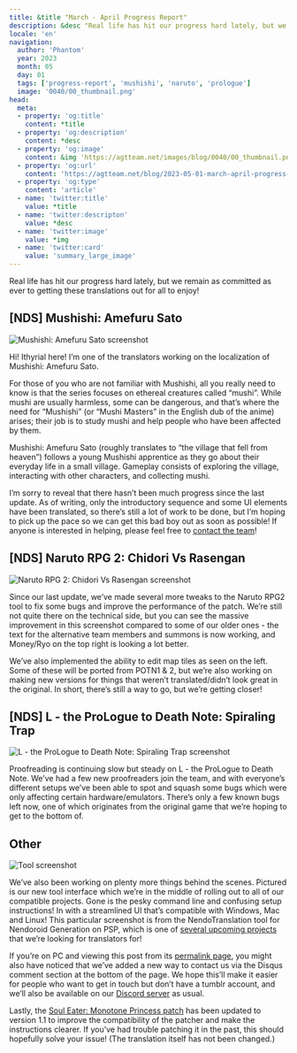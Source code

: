 ```yaml
---
title: &title "March - April Progress Report"
description: &desc "Real life has hit our progress hard lately, but we remain as committed as ever to getting these translations out for all to enjoy!"
locale: 'en'
navigation:
  author: 'Phantom'
  year: 2023
  month: 05
  day: 01
  tags: ['progress-report', 'mushishi', 'naruto', 'prologue']
  image: '0040/00_thumbnail.png'
head:
  meta:
  - property: 'og:title'
    content: *title
  - property: 'og:description'
    content: *desc
  - property: 'og:image'
    content: &img 'https://agtteam.net/images/blog/0040/00_thumbnail.png'
  - property: 'og:url'
    content: 'https://agtteam.net/blog/2023-05-01-march-april-progress-report'
  - property: 'og:type'
    content: 'article'
  - name: 'twitter:title'
    value: *title
  - name: 'twitter:descripton'
    value: *desc
  - name: 'twitter:image'
    value: *img
  - name: 'twitter:card'
    value: 'summary_large_image'
---
```


Real life has hit our progress hard lately, but we remain as committed as ever to getting these translations out for all to enjoy!

## [NDS] Mushishi: Amefuru Sato

![Mushishi: Amefuru Sato screenshot](/images/blog/0040/716135016436039680_0.png)

Hi! Ithyrial here! I’m one of the translators working on the localization of Mushishi: Amefuru Sato.

For those of you who are not familiar with Mushishi, all you really need to know is that the series focuses on ethereal creatures called “mushi”. While mushi are usually harmless, some can be dangerous, and that’s where the need for “Mushishi” (or “Mushi Masters” in the English dub of the anime) arises; their job is to study mushi and help people who have been affected by them.

Mushishi: Amefuru Sato (roughly translates to “the village that fell from heaven”) follows a young Mushishi apprentice as they go about their everyday life in a small village. Gameplay consists of exploring the village, interacting with other characters, and collecting mushi.

I’m sorry to reveal that there hasn’t been much progress since the last update. As of writing, only the introductory sequence and some UI elements have been translated, so there’s still a lot of work to be done, but I’m hoping to pick up the pace so we can get this bad boy out as soon as possible! If anyone is interested in helping, please feel free to [contact the team](https://discord.com/invite/UUF7Zbm)!  


## [NDS] Naruto RPG 2: Chidori Vs Rasengan

![Naruto RPG 2: Chidori Vs Rasengan screenshot](/images/blog/0040/716135016436039680_1.png)

Since our last update, we’ve made several more tweaks to the Naruto RPG2 tool to fix some bugs and improve the performance of the patch. We’re still not quite there on the technical side, but you can see the massive improvement in this screenshot compared to some of our older ones - the text for the alternative team members and summons is now working, and Money/Ryo on the top right is looking a lot better.

We’ve also implemented the ability to edit map tiles as seen on the left. Some of these will be ported from POTN1 & 2, but we’re also working on making new versions for things that weren’t translated/didn’t look great in the original. In short, there’s still a way to go, but we’re getting closer!


## [NDS] L - the ProLogue to Death Note: Spiraling Trap

![L - the ProLogue to Death Note: Spiraling Trap screenshot](/images/blog/0040/716135016436039680_2.png)

Proofreading is continuing slow but steady on L - the ProLogue to Death Note. We’ve had a few new proofreaders join the team, and with everyone’s different setups we’ve been able to spot and squash some bugs which were only affecting certain hardware/emulators. There’s only a few known bugs left now, one of which originates from the original game that we’re hoping to get to the bottom of.


## Other

![Tool screenshot](/images/blog/0040/716135016436039680_3.png)

We’ve also been working on plenty more things behind the scenes. Pictured is our new tool interface which we’re in the middle of rolling out to all of our compatible projects. Gone is the pesky command line and confusing setup instructions! In with a streamlined UI that’s compatible with Windows, Mac and Linux! This particular screenshot is from the NendoTranslation tool for Nendoroid Generation on PSP, which is one of [several upcoming projects](https://agtteam.tumblr.com/projects) that we’re looking for translators for!

If you’re on PC and viewing this post from its [permalink page](https://agtteam.tumblr.com/post/716135016436039680/agt-team-march-april-progress-report), you might also have noticed that we’ve added a new way to contact us via the Disqus comment section at the bottom of the page. We hope this’ll make it easier for people who want to get in touch but don’t have a tumblr account, and we’ll also be available on our [Discord server](https://discord.com/invite/UUF7Zbm) as usual.

Lastly, the [Soul Eater: Monotone Princess patch](https://agtteam.tumblr.com/post/666547893190148097/soul-eater-monotone-princess-english-patch) has been updated to version 1.1 to improve the compatibility of the patcher and make the instructions clearer. If you’ve had trouble patching it in the past, this should hopefully solve your issue! (The translation itself has not been changed.)
